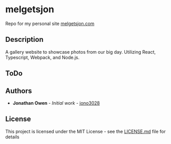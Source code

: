 # melgetsjon
Repo for my personal site [melgetsjon.com](http://www.melgetsjon.com)

## Description
A gallery website to showcase photos from our big day. Utilizing React, Typescript, Webpack, and Node.js.

## ToDo

## Authors

* **Jonathan Owen** - *Initial work* - [jono3028](https://github.com/jono3028)

## License

This project is licensed under the MIT License - see the [LICENSE.md](LICENSE.md) file for details
